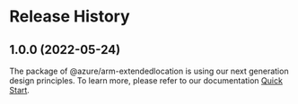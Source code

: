 # Release History
    
## 1.0.0 (2022-05-24)

The package of @azure/arm-extendedlocation is using our next generation design principles. To learn more, please refer to our documentation [Quick Start](https://aka.ms/js-track2-quickstart).
